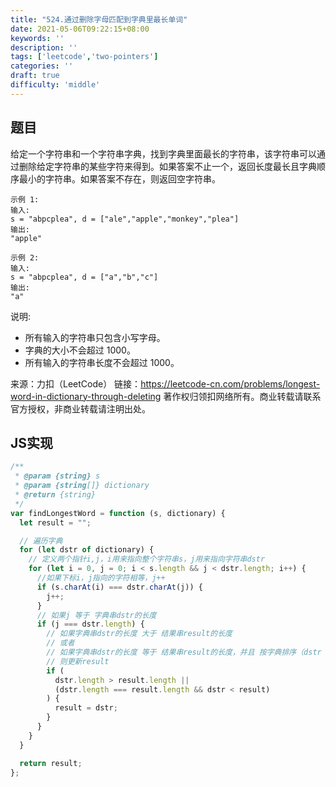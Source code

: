 ```yaml
---
title: "524.通过删除字母匹配到字典里最长单词"
date: 2021-05-06T09:22:15+08:00
keywords: ''
description: ''
tags: ['leetcode','two-pointers']
categories: ''
draft: true
difficulty: 'middle'
---
```


## 题目

给定一个字符串和一个字符串字典，找到字典里面最长的字符串，该字符串可以通过删除给定字符串的某些字符来得到。如果答案不止一个，返回长度最长且字典顺序最小的字符串。如果答案不存在，则返回空字符串。

```
示例 1:
输入:
s = "abpcplea", d = ["ale","apple","monkey","plea"]
输出: 
"apple"

示例 2:
输入:
s = "abpcplea", d = ["a","b","c"]
输出: 
"a"
```

说明:

- 所有输入的字符串只包含小写字母。
- 字典的大小不会超过 1000。
- 所有输入的字符串长度不会超过 1000。

来源：力扣（LeetCode）
链接：https://leetcode-cn.com/problems/longest-word-in-dictionary-through-deleting
著作权归领扣网络所有。商业转载请联系官方授权，非商业转载请注明出处。


## JS实现

```javascript
/**
 * @param {string} s
 * @param {string[]} dictionary
 * @return {string}
 */
var findLongestWord = function (s, dictionary) {
  let result = "";

  // 遍历字典
  for (let dstr of dictionary) {
    // 定义两个指针i,j，i用来指向整个字符串s，j用来指向字符串dstr
    for (let i = 0, j = 0; i < s.length && j < dstr.length; i++) {
      //如果下标i，j指向的字符相等，j++
      if (s.charAt(i) === dstr.charAt(j)) {
        j++;
      }
      // 如果j 等于 字典串dstr的长度
      if (j === dstr.length) {
        // 如果字典串dstr的长度 大于 结果串result的长度 
        // 或者
        // 如果字典串dstr的长度 等于 结果串result的长度，并且 按字典排序（dstr < result）
        // 则更新result
        if (
          dstr.length > result.length ||
          (dstr.length === result.length && dstr < result)
        ) {
          result = dstr;
        }
      }
    }
  }

  return result;
};
```
